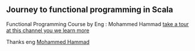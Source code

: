 ## Journey to functional programming in Scala

Functional Programming Course by Eng : Mohammed Hammad [take a tour at this channel you we learn more](https://www.youtube.com/user/quantum01010101/playlists)

Thanks eng [Mohammed Hammad](https://www.linkedin.com/in/mohamed-hammad-a720a622/)

